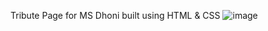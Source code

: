 Tribute Page for MS Dhoni built using HTML & CSS
![image](https://github.com/hiMadhusudan/tribute-page/assets/76695160/450d31ee-3582-4c94-9529-04cf34c6c9ce)
